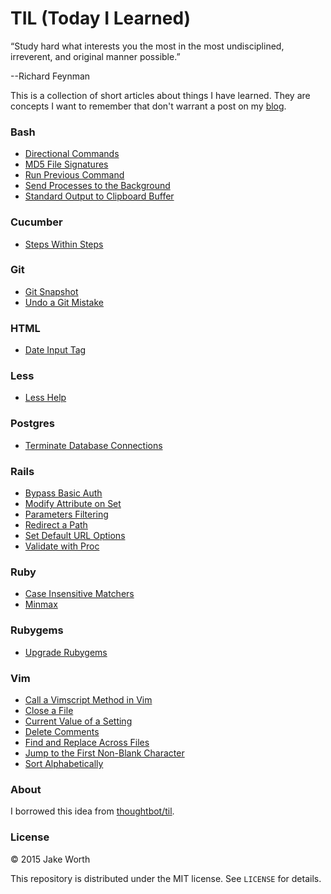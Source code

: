 # TIL (Today I Learned)

“Study hard what interests you the most in the most undisciplined, irreverent, and original manner possible.”

--Richard Feynman

This is a collection of short articles about things I have learned. They are concepts I want to remember that don't warrant a post on my [blog](http://worth-chicago.co/).

### Bash

- [Directional Commands](bash/directional-commands.md)
- [MD5 File Signatures](bash/md5-file-signatures.md)
- [Run Previous Command](bash/run-previous-command.md)
- [Send Processes to the Background](bash/send-processes-to-the-background.md)
- [Standard Output to Clipboard Buffer](bash/standard-output-to-clipboard-buffer.md)

### Cucumber

- [Steps Within Steps](cucumber/steps-within-steps.md)

### Git

- [Git Snapshot](git/git-snapshot.md)
- [Undo a Git Mistake](git/undo-a-git-mistake.md)

### HTML

- [Date Input Tag](html/date-input-tag.md)

### Less

- [Less Help](less/less-help.md)

### Postgres

- [Terminate Database Connections](postgres/terminate_database_connections.md)

### Rails

- [Bypass Basic Auth](rails/bypass-basic-auth.md)
- [Modify Attribute on Set](rails/modify-attribute-on-set.md)
- [Parameters Filtering](rails/parameters-filtering.md)
- [Redirect a Path](rails/redirect-a-path.md)
- [Set Default URL Options](rails/set-default-url-options.md)
- [Validate with Proc](rails/validate-with-proc.md)

### Ruby

- [Case Insensitive Matchers](ruby/case-insensitive-matchers.md)
- [Minmax](ruby/minmax.md)

### Rubygems

- [Upgrade Rubygems](rubygems/upgrade-rubygems.md)

### Vim

- [Call a Vimscript Method in Vim](vim/call-a-vimscript-method-in-vim.md)
- [Close a File](vim/close-a-file.md)
- [Current Value of a Setting](vim/current-value-of-a-setting.md)
- [Delete Comments](vim/delete-comments.md)
- [Find and Replace Across Files](vim/find-and-replace-across-files.md)
- [Jump to the First Non-Blank Character](vim/jump-to-the-first-non-blank-character.md)
- [Sort Alphabetically](vim/sort-alphabetically.md)

### About

I borrowed this idea from
[thoughtbot/til](https://github.com/thoughtbot/til).

### License

&copy; 2015 Jake Worth

This repository is distributed under the MIT license. See `LICENSE` for
details.


